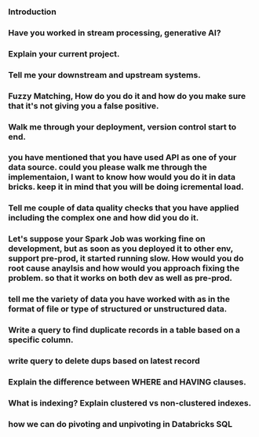 ### Introduction


### Have you worked in stream processing, generative AI?
### Explain your current project.
### Tell me your downstream and upstream systems.

### Fuzzy Matching, How do you do it and how do you make sure that it's not giving you a false positive.

### Walk me through your deployment, version control start to end.

### you have mentioned that you have used API as one of your data source. could you please walk me through the implementaion, I want to know how would you do it in data bricks. keep it in mind that you will be doing icremental load.

### Tell me couple of data quality checks that you have applied including the complex one and how did you do it.

### Let's suppose your Spark Job was working fine on development, but as soon as you deployed it to other env, support pre-prod, it started running slow. How would you do root cause anaylsis and how would you approach fixing the problem. so that it works on both dev as well as pre-prod.

### tell me the variety of data you have worked with as in the format of file or type of structured or unstructured data.

### Write a query to find duplicate records in a table based on a specific column.
### write query to delete dups based on latest record
### Explain the difference between WHERE and HAVING clauses.
### What is indexing? Explain clustered vs non-clustered indexes.
### how we can do pivoting and unpivoting in Databricks SQL


